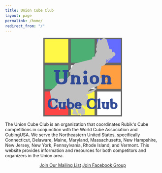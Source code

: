 ```yaml
---
title: Union Cube Club
layout: page
permalink: /home/
redirect_from: "/"
---
```



<div align="center">
    <img src="../img/Logo-256.png" alt="Union Cube Club">
    <br />
</div>  

The Union Cube Club is an organization that coordinates Rubik's Cube competitions in conjunction with the World Cube Association and CubingUSA. We serve the Northeastern United States, specifically Connecticut, Delaware, Maine, Maryland, Massachusetts, New Hampshire, New Jersey, New York, Pennsylvania, Rhode Island, and Vermont. This website provides information and resources for both competitors and organizers in the Union area.

<div align="center">
    <a href="http://need.to.set.up" class="btn btn-primary">Join Our Mailing List</a>
    <a href="https://www.facebook.com/groups/176203059405833/" class="btn btn-primary">Join Facebook Group</a>
</div>